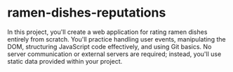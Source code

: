 # ramen-dishes-reputations
In this project, you'll create a web application for rating ramen dishes entirely from scratch. You'll practice handling user events, manipulating the DOM, structuring JavaScript code effectively, and using Git basics. No server communication or external servers are required; instead, you'll use static data provided within your project.
